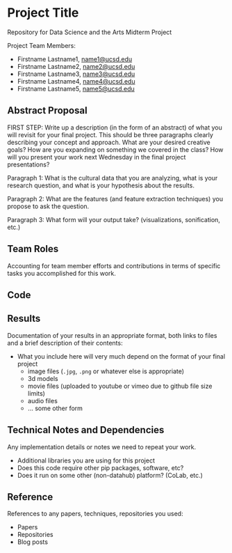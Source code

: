 # Project Title

Repository for Data Science and the Arts Midterm Project

Project Team Members: 
- Firstname Lastname1, name1@ucsd.edu
- Firstname Lastname2, name2@ucsd.edu
- Firstname Lastname3, name3@ucsd.edu
- Firstname Lastname4, name4@ucsd.edu
- Firstname Lastname5, name5@ucsd.edu

## Abstract Proposal

FIRST STEP: Write up a description (in the form of an abstract) of what you will revisit for your final project. This should be three paragraphs clearly describing your concept and approach. What are your desired creative goals? How are you expanding on something we covered in the class? How will you present your work next Wednesday in the final project presentations? 

Paragraph 1: What is the cultural data that you are analyzing, what is your research question, and what is your hypothesis about the results.

Paragraph 2: What are the features (and feature extraction techniques) you propose to ask the question. 

Paragraph 3: What form will your output take? (visualizations, sonification, etc.)

## Team Roles

Accounting for team member efforts and contributions in terms of specific tasks you accomplished for this work. 

## Code


## Results

Documentation of your results in an appropriate format, both links to files and a brief description of their contents:
- What you include here will very much depend on the format of your final project
  - image files (`.jpg`, `.png` or whatever else is appropriate)
  - 3d models
  - movie files (uploaded to youtube or vimeo due to github file size limits)
  - audio files
  - ... some other form

## Technical Notes and Dependencies

Any implementation details or notes we need to repeat your work. 
- Additional libraries you are using for this project
- Does this code require other pip packages, software, etc?
- Does it run on some other (non-datahub) platform? (CoLab, etc.)

## Reference

References to any papers, techniques, repositories you used:
- Papers
- Repositories
- Blog posts
